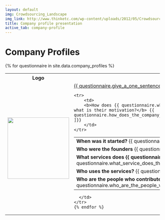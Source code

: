 ```yaml
---
layout: default
img: Crowdsourcing_Landscape
img_link: http://www.thinketc.com/wp-content/uploads/2012/05/Crowdsourcing_Landscape.jpg
title: Company profile presentation
active_tab: company-profile
---
```


Company Profiles
=============================================================



<table class="table table-striped"> 
  <tbody>
    <tr>
      <th>Logo</th>
      <th>Company</th>
    </tr>
    {% for questionnaire  in site.data.company_profiles %}
   <tr>
      <td>
	<a href="{{ questionnaire.give_a_url_for_the_companys_website }}"><img src="{{ questionnaire.give_a_url_for_the_companys_logo }}" width="200" /></a>
      </td>
      <td>
<div class="panel-group" id="accordion">
  <div class="panel panel-default">
    <div class="panel-heading">
      <div class="panel-title">
        <a data-toggle="collapse" data-parent="#accordion" href="#{{ questionnaire.what_company_are_you_profiling }}">
	{{ questionnaire.give_a_one_sentence_description_of_the_company }} 
        </a>
      </div>
    </div>
    <div id="{{ questionnaire.what_company_are_you_profiling }}" class="panel-collapse collapse">
      <div class="panel-body">
<table class="table"> 
  <tbody>
	<tr>
	    <td>
		<b>When was it started?</b> {{ questionnaire.when_was_the_company_started }}
	    </td>
	</tr>
	<tr>
	    <td>
		<b>Who were the founders</b> {{ questionnaire.who_were_the_founders ]}}
	    </td>
	</tr>
	<tr>
	    <td>
		<b>What services does {{ questionnaire.what_company_are_you_profiling }} provide?</b> {{ questionnaire.what_service_does_the_company_provide ]}}
	    </td>
	</tr>
	<tr>
	    <td>
		<b>Who uses the services?</b> {{ questionnaire.what_is_an_example_of_how_someone_uses_this_service ]}}
	    </td>
	</tr>
	<tr>
	    <td>
		<b>Who are the people who contribute the services?</b> {{ questionnaire.who_are_the_people_who_contribute_services ]}}
	    </td>
	</tr>

	<tr>
	    <td>
		<b>How does {{ questionnaire.what_company_are_you_profiling }} incentivize them to contribute, or what is their motivation?</b> {{ questionnaire.how_does_the_company_incentivize_them_to_contribute_or_what_motivates_them_to_participate_: ]}}
	    </td>
	</tr>
  </tbody>
</table>
      </div>
    </div>
  </div>
</div>

      </td>
    </tr>
    {% endfor %}
  </tbody>
</table>
 